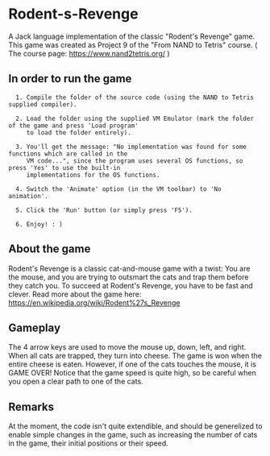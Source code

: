 # Rodent-s-Revenge
A Jack language implementation of the classic "Rodent's Revenge" game.
This game was created as Project 9 of the "From NAND to Tetris" course.
( The course page: https://www.nand2tetris.org/ )


## In order to run the game
      1. Compile the folder of the source code (using the NAND to Tetris supplied compiler).
      
      2. Load the folder using the supplied VM Emulator (mark the folder of the game and press 'Load program'
         to load the folder entirely).
      
      3. You'll get the message: "No implementation was found for some functions which are called in the
         VM code...", since the program uses several OS functions, so press 'Yes' to use the built-in
         implementations for the OS functions.
      
      4. Switch the 'Animate' option (in the VM toolbar) to 'No animation'.
      
      5. Click the 'Run' button (or simply press 'F5').
      
      6. Enjoy! : )
  
  
## About the game
Rodent's Revenge is a classic cat-and-mouse game with a twist:
You are the mouse, and you are trying to outsmart the cats and trap them before they catch you.
To succeed at Rodent's Revenge, you have to be fast and clever.
Read more about the game here: https://en.wikipedia.org/wiki/Rodent%27s_Revenge


## Gameplay
The 4 arrow keys are used to move the mouse up, down, left, and right.
When all cats are trapped, they turn into cheese.
The game is won when the entire cheese is eaten.
However, if one of the cats touches the mouse, it is GAME OVER!
Notice that the game speed is quite high, so be careful when you open a clear path to one of the cats.


## Remarks
At the moment, the code isn't quite extendible, and should be generelized to enable simple changes in the game,
such as increasing the number of cats in the game, their initial positions or their speed.
